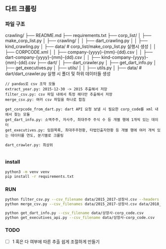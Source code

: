 
## 다트 크롤링

### 파일 구조
crawling/
    ├── README.md
    ├── requirements.txt
    ├── corp_list/
    │   ├── make_corp_list.py
    │   ├── crawling/
    │   │   ├── dart_crawling.py
    │   │   ├── kind_crawling.py
    │   ├── data/ # corp_list/make_corp_list.py 실행시 생성
    │   │   ├── CORPCODE.xml 
    │   │   ├── company-{yyyy}-{mm}-{dd}.csv
    │   │   ├── dart-company-{yyyy}-{mm}-{dd}.csv
    │   │   ├── kind-company-{yyyy}-{mm}-{dd}.csv
    ├── dart/
    │   ├── dart_crawler.py
    │   ├── get_dart_info.py
    │   ├── get_executives.py
    │   ├── utils/
    │   │   ├── utils.py
    │   ├── data/ # dart/dart_crawler.py 실행 시 폴더 및 하위 데이터들 생성



```
// pandas로 csv 조작 모듈
extract_year.py: 2015-12-30 -> 2015 추출해서 저장
filter_csv.py: csv 파일 내에서 특정 헤더만 추출해서 저장
merge_csv.py: 여러 csv 파일을 하나로 합침

get_corpcode_from_dart.py: dart API 요청 보낼 시 필요한 corp_code를 xml 내에서 찾는 모듈
get_dart_info.py: 소액주주, 자사주, 최대주주 주식 수 등 개별 행에 1개씩 있는 데이터
get_executives.py: 임원목록, 최대주주현황, 타법인출자현황 등 개별 행에 여러 개씩 있는 데이터를 연도, 분기별로 크롤링

dart_crawler.py: 최상위 


```


### install
```bash
python3 -m venv venv
pip install -r requirements.txt
```

### RUN

```bash
python filter_csv.py --csv_filename data/2015_2017-상장사.csv --headers 종목코드
python merge_csv.py --csv_filenames data/2015_2017-상장사.csv data/2018_2020-상장사.csv

python get_dart_info.py --csv_filename data/상장사-corp_code.csv
python get_executives_api.py --csv_filename data/상장사-corp_code.csv
```

### TODO
- [ ] 1 혹은 다 여부에 따른 추출 쉽게 조절하게 만들기